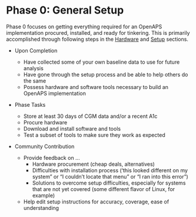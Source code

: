 # Phase 0: General Setup

Phase 0 focuses on getting everything required for an OpenAPS implementation procured, installed, and ready for tinkering. This is primarily accomplished through following steps in the [Hardware](../getting-started/hardware.md) and [Setup](../getting-started/rpi.md) sections.  


* Upon Completion
    * Have collected some of your own baseline data to use for future analysis 
    * Have gone through the setup process and be able to help others do the same
    * Possess hardware and software tools necessary to build an OpenAPS implementation


* Phase Tasks
    * Store at least 30 days of CGM data and/or a recent A1c 
    * Procure hardware 
    * Download and install software and tools
    * Test a subset of tools to make sure they work as expected
    

* Community Contribution
    * Provide feedback on ...
        * Hardware procurement (cheap deals, alternatives)
        * Difficulties with installation process (‘this looked different on my system” or “I couldn’t locate that menu” or “I ran into this error”)
        * Solutions to overcome setup difficulties, especially for systems that are not yet covered (some different flavor of Linux, for example)
    * Help edit setup instructions for accuracy, coverage, ease of understanding

